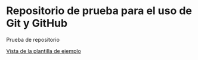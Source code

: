 # Repositorio de prueba para el uso de Git y GitHub
Prueba de repositorio

[Vista de la plantilla de ejemplo](http://misitio.com)
